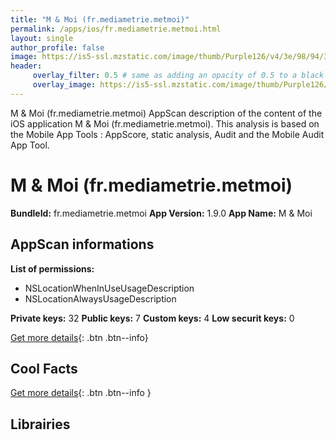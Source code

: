 ```yaml
---
title: "M & Moi (fr.mediametrie.metmoi)"
permalink: /apps/ios/fr.mediametrie.metmoi.html
layout: single
author_profile: false
image: https://is5-ssl.mzstatic.com/image/thumb/Purple126/v4/3e/98/94/3e989434-5ddc-29a6-131d-987c29499f8d/source/512x512bb.jpg
header: 
     overlay_filter: 0.5 # same as adding an opacity of 0.5 to a black background
     overlay_image: https://is5-ssl.mzstatic.com/image/thumb/Purple126/v4/3e/98/94/3e989434-5ddc-29a6-131d-987c29499f8d/source/512x512bb.jpg
---
```

M & Moi (fr.mediametrie.metmoi) AppScan description of the content of the iOS application M & Moi (fr.mediametrie.metmoi). This analysis is based on the Mobile App Tools : AppScore, static analysis, Audit and the Mobile Audit App Tool.

# M & Moi (fr.mediametrie.metmoi)

**BundleId:** fr.mediametrie.metmoi
**App Version:** 1.9.0
**App Name:** M & Moi


## AppScan informations 

**List of permissions:** 
- NSLocationWhenInUseUsageDescription
- NSLocationAlwaysUsageDescription
  
  
**Private keys:** 32
**Public keys:** 7
**Custom keys:** 4
**Low securit keys:** 0
  
[Get more details](/pricing.html){: .btn .btn--info}

## Cool Facts

  
[Get more details](/pricing.html){: .btn .btn--info }

## Librairies 
**Number of Third Party Library detected:** 0


**Apple dylibs:**


**Apple System Library Frameworks:**


  
[Get more details](/pricing.html){: .btn .btn--info}

